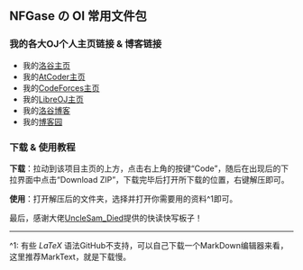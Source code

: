 ## NFGase の OI 常用文件包


### 我的各大OJ个人主页链接 & 博客链接

- 我的[洛谷主页](https://www.luogu.com.cn/user/740004)
- 我的[AtCoder主页](https://atcoder.jp/users/NFGase)
- 我的[CodeForces主页](https://codeforces.com/profile/RoutineX)
- 我的[LibreOJ主页](https://loj.ac/u/NFGase)
- 我的[洛谷博客](https://www.luogu.com.cn/blog/NFGase/)
- 我的[博客园](https://www.cnblogs.com/NFGase/)

### 下载 & 使用教程

**下载**：拉动到该项目主页的上方，点击右上角的按键“Code”，随后在出现后的下拉界面中点击“Download ZIP”，下载完毕后打开所下载的位置，右键解压即可。

**使用**：打开解压后的文件夹，选择并打开你需要用的资料^1即可。

最后，感谢大佬[UncleSam_Died](https://blog.csdn.net/m0_73020012)提供的快读快写板子！

----

^1: 有些 $LaTeX$ 语法GitHub不支持，可以自己下载一个MarkDown编辑器来看，这里推荐MarkText，就是下载慢。
